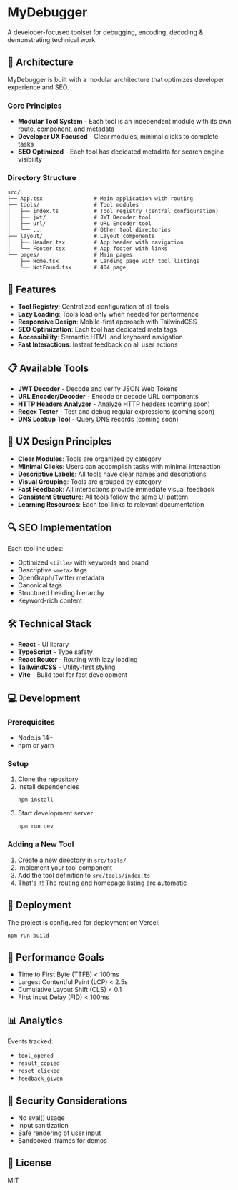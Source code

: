 # MyDebugger

A developer-focused toolset for debugging, encoding, decoding & demonstrating technical work.

## 🧩 Architecture

MyDebugger is built with a modular architecture that optimizes developer experience and SEO.

### Core Principles

- **Modular Tool System** - Each tool is an independent module with its own route, component, and metadata
- **Developer UX Focused** - Clear modules, minimal clicks to complete tasks
- **SEO Optimized** - Each tool has dedicated metadata for search engine visibility

### Directory Structure

```
src/
├── App.tsx                # Main application with routing
├── tools/                 # Tool modules
│   ├── index.ts           # Tool registry (central configuration)
│   ├── jwt/               # JWT Decoder tool
│   ├── url/               # URL Encoder tool
│   └── ...                # Other tool directories
├── layout/                # Layout components
│   ├── Header.tsx         # App header with navigation
│   └── Footer.tsx         # App footer with links
└── pages/                 # Main pages
    ├── Home.tsx           # Landing page with tool listings
    └── NotFound.tsx       # 404 page
```

## 🚀 Features

- **Tool Registry**: Centralized configuration of all tools
- **Lazy Loading**: Tools load only when needed for performance
- **Responsive Design**: Mobile-first approach with TailwindCSS
- **SEO Optimization**: Each tool has dedicated meta tags 
- **Accessibility**: Semantic HTML and keyboard navigation
- **Fast Interactions**: Instant feedback on all user actions

## 📋 Available Tools

- **JWT Decoder** - Decode and verify JSON Web Tokens
- **URL Encoder/Decoder** - Encode or decode URL components
- **HTTP Headers Analyzer** - Analyze HTTP headers (coming soon)
- **Regex Tester** - Test and debug regular expressions (coming soon)
- **DNS Lookup Tool** - Query DNS records (coming soon)

## 🧠 UX Design Principles

- **Clear Modules**: Tools are organized by category
- **Minimal Clicks**: Users can accomplish tasks with minimal interaction
- **Descriptive Labels**: All tools have clear names and descriptions
- **Visual Grouping**: Tools are grouped by category
- **Fast Feedback**: All interactions provide immediate visual feedback
- **Consistent Structure**: All tools follow the same UI pattern
- **Learning Resources**: Each tool links to relevant documentation

## 🔍 SEO Implementation

Each tool includes:

- Optimized `<title>` with keywords and brand
- Descriptive `<meta>` tags
- OpenGraph/Twitter metadata
- Canonical tags
- Structured heading hierarchy
- Keyword-rich content

## 🛠️ Technical Stack

- **React** - UI library
- **TypeScript** - Type safety
- **React Router** - Routing with lazy loading
- **TailwindCSS** - Utility-first styling
- **Vite** - Build tool for fast development

## 💻 Development

### Prerequisites

- Node.js 14+
- npm or yarn

### Setup

1. Clone the repository
2. Install dependencies
   ```
   npm install
   ```
3. Start development server
   ```
   npm run dev
   ```

### Adding a New Tool

1. Create a new directory in `src/tools/`
2. Implement your tool component
3. Add the tool definition to `src/tools/index.ts`
4. That's it! The routing and homepage listing are automatic

## 🚀 Deployment

The project is configured for deployment on Vercel:

```
npm run build
```

## 🧪 Performance Goals

- Time to First Byte (TTFB) < 100ms
- Largest Contentful Paint (LCP) < 2.5s
- Cumulative Layout Shift (CLS) < 0.1
- First Input Delay (FID) < 100ms

## 📊 Analytics

Events tracked:
- `tool_opened`
- `result_copied`
- `reset_clicked`
- `feedback_given`

## 🔐 Security Considerations

- No eval() usage
- Input sanitization
- Safe rendering of user input
- Sandboxed iframes for demos

## 📝 License

MIT